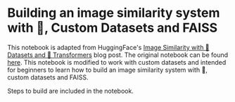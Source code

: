 # Building an image similarity system with 🤗, Custom Datasets and FAISS

This notebook is adapted from HuggingFace's [Image Similarity with 🤗 Datasets and 🤗 Transformers](https://huggingface.co/blog/image-similarity) blog post. The original notebook can be found [here](https://colab.research.google.com/github/huggingface/notebooks/blob/main/examples/image_similarity.ipynb#scrollTo=fAYCqp0Ufx_V). This notebook is modified to work with custom datasets and intended for beginners to learn how to build an image similarity system with 🤗, custom datasets and FAISS.

Steps to build are included in the notebook.
